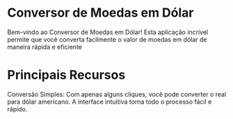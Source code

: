 # Conversor de Moedas em Dólar

Bem-vindo ao Conversor de Moedas em Dólar! Esta aplicação incrível permite que você converta facilmente o valor de moedas em dólar de maneira rápida e eficiente

# Principais Recursos

Conversão Simples: Com apenas alguns cliques, você pode converter o real para dólar americano. A interface intuitiva torna todo o processo fácil e rápido.
